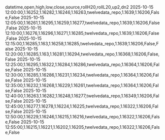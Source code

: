 datetime,open,high,low,close,source,rollH20,rollL20,up2,dn2
2025-10-15 12:00:00,1.16252,1.16282,1.16246,1.16263,twelvedata_repo,1.1639,1.16206,False,False
2025-10-15 12:05:00,1.16261,1.16295,1.16259,1.16277,twelvedata_repo,1.1639,1.16206,False,False
2025-10-15 12:10:00,1.16276,1.16296,1.16271,1.16285,twelvedata_repo,1.1639,1.16206,False,False
2025-10-15 12:15:00,1.16285,1.163,1.16258,1.16285,twelvedata_repo,1.1639,1.16206,False,False
2025-10-15 12:20:00,1.16285,1.163,1.16281,1.16294,twelvedata_repo,1.16368,1.16206,False,False
2025-10-15 12:25:00,1.16295,1.16322,1.16284,1.16286,twelvedata_repo,1.16364,1.16206,False,False
2025-10-15 12:30:00,1.16285,1.16286,1.16231,1.16234,twelvedata_repo,1.16364,1.16206,False,False
2025-10-15 12:35:00,1.16232,1.16268,1.16229,1.16261,twelvedata_repo,1.16364,1.16206,False,False
2025-10-15 12:40:00,1.16263,1.16282,1.16248,1.16277,twelvedata_repo,1.16349,1.16206,False,False
2025-10-15 12:45:00,1.16277,1.16278,1.16224,1.16225,twelvedata_repo,1.16322,1.16206,False,False
2025-10-15 12:50:00,1.16229,1.16246,1.16215,1.16216,twelvedata_repo,1.16322,1.16206,False,False
2025-10-15 12:55:00,1.16215,1.16221,1.16202,1.16205,twelvedata_repo,1.16322,1.16206,False,False
